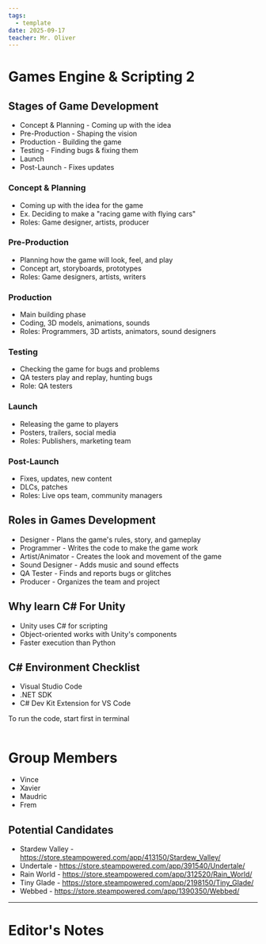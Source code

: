 ```yaml
---
tags:
  - template
date: 2025-09-17
teacher: Mr. Oliver
---
```

# Games Engine & Scripting 2
## Stages of Game Development
- Concept & Planning - Coming up with the idea
- Pre-Production - Shaping the vision
- Production - Building the game
- Testing - Finding bugs & fixing them
- Launch
- Post-Launch - Fixes updates
### Concept & Planning
- Coming up with the idea for the game
- Ex. Deciding to make a "racing game with flying cars"
- Roles: Game designer, artists, producer
### Pre-Production
- Planning how the game will look, feel, and play
- Concept art, storyboards, prototypes
- Roles: Game designers, artists, writers
### Production
- Main building phase
- Coding, 3D models, animations, sounds
- Roles: Programmers, 3D artists, animators, sound designers
### Testing
- Checking the game for bugs and problems
- QA testers play and replay, hunting bugs
- Role: QA testers
### Launch
- Releasing the game to players
- Posters, trailers, social media
- Roles: Publishers, marketing team
### Post-Launch
- Fixes, updates, new content
- DLCs, patches
- Roles: Live ops team, community managers
## Roles in Games Development
- Designer - Plans the game's rules, story, and gameplay
- Programmer - Writes the code to make the game work
- Artist/Animator - Creates the look and movement of the game
- Sound Designer - Adds music and sound effects
- QA Tester - Finds and reports bugs or glitches
- Producer - Organizes the team and project
## Why learn C# For Unity
- Unity uses C# for scripting
- Object-oriented works with Unity's components
- Faster execution than Python
## C# Environment Checklist
- Visual Studio Code
- .NET SDK
- C# Dev Kit Extension for VS Code

To run the code, start first in terminal
```terminal

```
# Group Members
- Vince
- Xavier
- Maudric
- Frem
## Potential Candidates
- Stardew Valley - https://store.steampowered.com/app/413150/Stardew_Valley/
- Undertale - https://store.steampowered.com/app/391540/Undertale/
- Rain World - https://store.steampowered.com/app/312520/Rain_World/
- Tiny Glade - https://store.steampowered.com/app/2198150/Tiny_Glade/
- Webbed - https://store.steampowered.com/app/1390350/Webbed/

----------------------------------------------------------------
# Editor's Notes